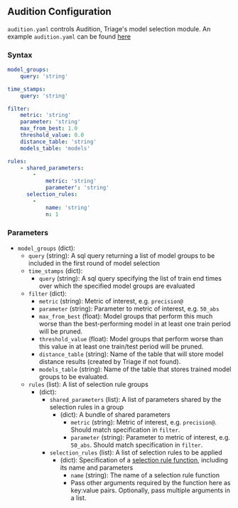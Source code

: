 ## Audition Configuration
`audition.yaml` controls Audition, Triage's model selection module. An example `audition.yaml` can be found [here](https://github.com/dssg/triage/blob/master/example/config/audition.yaml)

### Syntax


```yaml
model_groups:
    query: 'string'

time_stamps:
    query: 'string'

filter:
    metric: 'string'
    parameter: 'string'
    max_from_best: 1.0
    threshold_value: 0.0
    distance_table: 'string'
    models_table: 'models'

rules:
    - shared_parameters:
        - 
            metric: 'string'
            parameter': 'string'
      selection_rules:
        - 
            name: 'string'
            n: 1
```

### Parameters

- `model_groups` (dict):
    - `query` (string): A sql query returning a list of model groups to be included in the first round of model selection
  - `time_stamps` (dict):
    - `query` (string): A sql query specifying the list of train end times over which the specified model groups are evaluated
  - `filter` (dict):
    - `metric` (string): Metric of interest, e.g. `precision@`
    - `parameter` (string): Parameter to metric of interest, e.g. `50_abs`
    - `max_from_best` (float): Model groups that perform this much worse than the best-performing model in at least one train period will be pruned.
    - `threshold_value` (float): Model groups that perform worse than this value in at least one train/test period will be pruned.
    - `distance_table` (string): Name of the table that will store model distance results (created by Triage if not found). 
    - `models_table` (string): Name of the table that stores trained model groups to be evaluated.
  - `rules` (list): A list of selection rule groups
    - (dict):
        - `shared_parameters` (list): A list of parameters shared by the selection rules in a group
            - (dict): A bundle of shared parameters
                - `metric` (string): Metric of interest, e.g. `precision@`. Should match specification in `filter`.
                - `parameter` (string): Parameter to metric of interest, e.g. `50_abs`. Should match specification in `filter`.
        - `selection_rules` (list): A list of selection rules to be applied
            - (dict): Specification of a [selection rule function](../selection_rules/#selection-rules), including its name and parameters
                - `name` (string): The name of a selection rule function
                - Pass other arguments required by the function here as key:value pairs. Optionally, pass multiple arguments in a list.